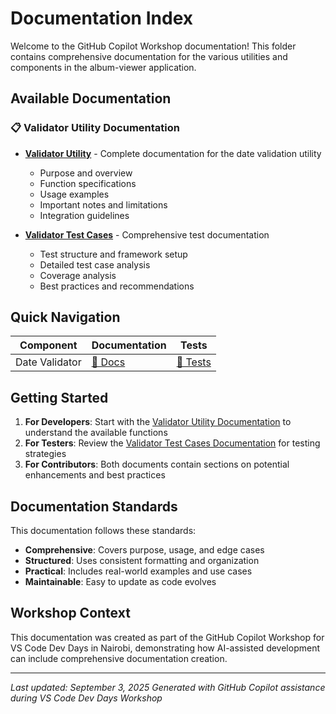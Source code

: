 # Documentation Index

Welcome to the GitHub Copilot Workshop documentation! This folder contains comprehensive documentation for the various utilities and components in the album-viewer application.

## Available Documentation

### 📋 Validator Utility Documentation

- **[Validator Utility](./validator-utility.md)** - Complete documentation for the date validation utility
  - Purpose and overview
  - Function specifications
  - Usage examples
  - Important notes and limitations
  - Integration guidelines

- **[Validator Test Cases](./validator-tests.md)** - Comprehensive test documentation
  - Test structure and framework setup
  - Detailed test case analysis
  - Coverage analysis
  - Best practices and recommendations

## Quick Navigation

| Component | Documentation | Tests |
|-----------|---------------|-------|
| Date Validator | [📖 Docs](./validator-utility.md) | [🧪 Tests](./validator-tests.md) |

## Getting Started

1. **For Developers**: Start with the [Validator Utility Documentation](./validator-utility.md) to understand the available functions
2. **For Testers**: Review the [Validator Test Cases Documentation](./validator-tests.md) for testing strategies
3. **For Contributors**: Both documents contain sections on potential enhancements and best practices

## Documentation Standards

This documentation follows these standards:

- **Comprehensive**: Covers purpose, usage, and edge cases
- **Structured**: Uses consistent formatting and organization
- **Practical**: Includes real-world examples and use cases
- **Maintainable**: Easy to update as code evolves

## Workshop Context

This documentation was created as part of the GitHub Copilot Workshop for VS Code Dev Days in Nairobi, demonstrating how AI-assisted development can include comprehensive documentation creation.

---

*Last updated: September 3, 2025*
*Generated with GitHub Copilot assistance during VS Code Dev Days Workshop*
